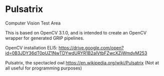 # Pulsatrix
Computer Vision Test Area

This is based on OpenCV 3.1.0, and is intended to create an OpenCV wrapper for generated GRIP pipelines.

OpenCV installation ELI5:
https://drive.google.com/open?id=0B3JDY36dT0pUZ1NwTDYwdURYR1B2alVtbFZwcXZjWmdvM253

Pulsatrix, the spectacled owl
https://en.wikipedia.org/wiki/Pulsatrix
(Not at all useful for programming purposes)
